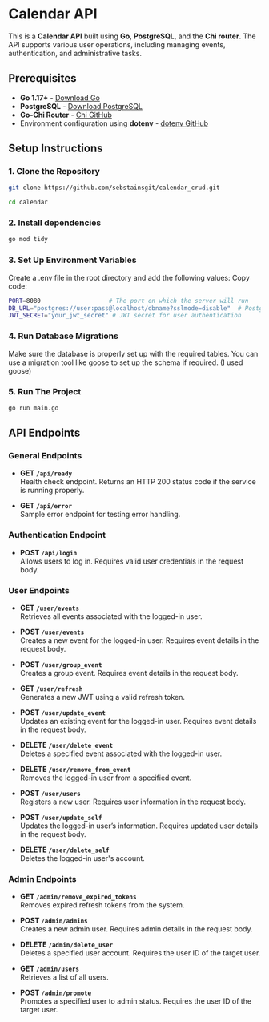 # Calendar API

This is a **Calendar API** built using **Go**, **PostgreSQL**, and the **Chi router**. The API supports various user operations, including managing events, authentication, and administrative tasks.

## Prerequisites

- **Go 1.17+** - [Download Go](https://golang.org/doc/install)
- **PostgreSQL** - [Download PostgreSQL](https://www.postgresql.org/)
- **Go-Chi Router** - [Chi GitHub](https://github.com/go-chi/chi)
- Environment configuration using **dotenv** - [dotenv GitHub](https://github.com/joho/godotenv)

## Setup Instructions

### 1. Clone the Repository

```bash
git clone https://github.com/sebstainsgit/calendar_crud.git

cd calendar
```

### 2. Install dependencies

```bash
go mod tidy
```

### 3. Set Up Environment Variables
Create a .env file in the root directory and add the following values:
Copy code:
```bash
PORT=8080                   # The port on which the server will run
DB_URL="postgres://user:pass@localhost/dbname?sslmode=disable"  # PostgreSQL connection string
JWT_SECRET="your_jwt_secret" # JWT secret for user authentication
```

### 4. Run Database Migrations
Make sure the database is properly set up with the required tables. You can use a migration tool like goose to set up the schema if required. (I used goose)

### 5. Run The Project
```bash
go run main.go
```

## API Endpoints

### General Endpoints

- **GET `/api/ready`**  
  Health check endpoint. Returns an HTTP 200 status code if the service is running properly.

- **GET `/api/error`**  
  Sample error endpoint for testing error handling.

### Authentication Endpoint

- **POST `/api/login`**  
  Allows users to log in. Requires valid user credentials in the request body.

### User Endpoints

- **GET `/user/events`**  
  Retrieves all events associated with the logged-in user.

- **POST `/user/events`**  
  Creates a new event for the logged-in user. Requires event details in the request body.

- **POST `/user/group_event`**  
  Creates a group event. Requires event details in the request body.

- **GET `/user/refresh`**  
  Generates a new JWT using a valid refresh token.

- **POST `/user/update_event`**  
  Updates an existing event for the logged-in user. Requires event details in the request body.

- **DELETE `/user/delete_event`**  
  Deletes a specified event associated with the logged-in user.

- **DELETE `/user/remove_from_event`**  
  Removes the logged-in user from a specified event.

- **POST `/user/users`**  
  Registers a new user. Requires user information in the request body.

- **POST `/user/update_self`**  
  Updates the logged-in user’s information. Requires updated user details in the request body.

- **DELETE `/user/delete_self`**  
  Deletes the logged-in user's account.

### Admin Endpoints

- **GET `/admin/remove_expired_tokens`**  
  Removes expired refresh tokens from the system.

- **POST `/admin/admins`**  
  Creates a new admin user. Requires admin details in the request body.

- **DELETE `/admin/delete_user`**  
  Deletes a specified user account. Requires the user ID of the target user.

- **GET `/admin/users`**  
  Retrieves a list of all users.

- **POST `/admin/promote`**  
  Promotes a specified user to admin status. Requires the user ID of the target user.
